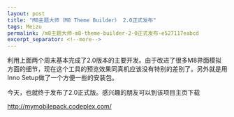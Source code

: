 ```yaml
---
layout: post
title: "M8主题大师（M8 Theme Builder） 2.0正式发布"
tags: Meizu
permalink: /m8主题大师-m8-theme-builder-2-0正式发布-e527117eabcd
excerpt_separator: <!--more-->
---
```

利用上面两个周末基本完成了2.0版本的主要开发。由于改进了很多M8界面模拟方面的细节，现在这个工具的预览效果同真机应该没有特别的差别了。另外就是用Inno Setup做了一个方便一些的安装包。

今天，也就终于发布了2.0正式版。感兴趣的朋友可以到该项目主页下载

http://mymobilepack.codeplex.com/
<!--more-->